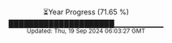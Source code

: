 <p align="center">
⏳Year Progress (71.65 %)<br>
█████████████████████▁▁▁▁▁▁▁▁▁ <br>
<sub>Updated: Thu, 19 Sep 2024 06:03:27 GMT</sub>
</p>

